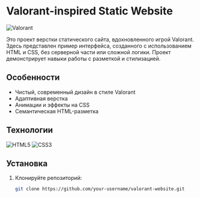 # Valorant-inspired Static Website

![Valorant](https://via.placeholder.com/800x400?text=Valorant+Inspired+Website)

Это проект верстки статического сайта, вдохновленного игрой Valorant. Здесь представлен пример интерфейса, созданного с использованием HTML и CSS, без серверной части или сложной логики. Проект демонстрирует навыки работы с разметкой и стилизацией.

## Особенности

- Чистый, современный дизайн в стиле Valorant
- Адаптивная верстка
- Анимации и эффекты на CSS
- Семантическая HTML-разметка

## Технологии

![HTML5](https://img.shields.io/badge/html5-%23E34F26.svg?style=for-the-badge&logo=html5&logoColor=white)
![CSS3](https://img.shields.io/badge/css3-%231572B6.svg?style=for-the-badge&logo=css3&logoColor=white)

## Установка

1. Клонируйте репозиторий:
   ```bash
   git clone https://github.com/your-username/valorant-website.git
